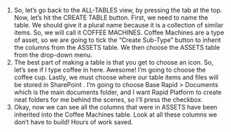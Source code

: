 1.	So, let’s go back to the ALL-TABLES view, by pressing the tab at the top. Now, let’s hit the CREATE TABLE button. First, we need to name the table. We should give it a plural name because it is a collection of similar items. So, we will call it COFFEE MACHINES. Coffee Machines are a type of asset, so we are going to tick the “Create Sub-Type” button to inherit the columns from the ASSETS table. We then choose the ASSETS table from the drop-down menu. 
2.	The best part of making a table is that you get to choose an icon.  So, let’s see if I type coffee in here. Awesome! I’m going to choose the coffee cup. Lastly, we must choose where our table items and files will be stored in SharePoint . I’m going to choose Base Rapid > Documents which is the main documents folder, and I want Rapid Platform to create neat folders for me behind the scenes, so I’ll press the checkbox.
3.	Okay, now we can see all the columns that were in ASSETS have been inherited into the Coffee Machines table. Look at all these columns we don’t have to build! Hours of work saved.